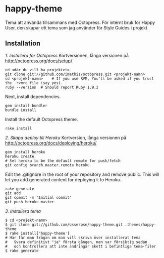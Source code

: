 happy-theme
===========

Tema att använda tillsammans med Octopress. För internt bruk för Happy User, den skapar ett tema som jag använder för Style Guides i projekt.

## Installation

*1. Installera för Octopress* Kortversionen, långa versionen på http://octopress.org/docs/setup/

```
cd <där du vill ha projektet>
git clone git://github.com/imathis/octopress.git <projekt-namn>
cd <projekt-namn>    # If you use RVM, You'll be asked if you trust the .rvmrc file (say yes).
ruby --version  # Should report Ruby 1.9.3
```

Next, install dependencies.

```
gem install bundler
bundle install
```

Install the default Octopress theme.

```
rake install
```

*2. Skapa deploy till Heroku* Kortversion, långa versionen på http://octopress.org/docs/deploying/heroku/

```
gem install heroku
heroku create
# Set heroku to be the default remote for push/fetch
git config branch.master.remote heroku
```

Edit the .gitignore in the root of your repository and remove public. This will let you add generated content for deploying it to Heroku.

```
rake generate
git add .
git commit -m 'Initial commit'
git push heroku master
```

*3. Installera tema*

```
$ cd <projekt-namn>
$ git clone git://github.com/osserpse/happy-theme.git .themes/happy-theme
$ rake install['happy-theme']
# Här får man frågan om man vill skriva över installerat tema
#   Svara definitivt "ja" första gången, men var försiktig sedan
#   och kontrollera att inte ändringar skett i befintliga tema-filer
$ rake generate
```


